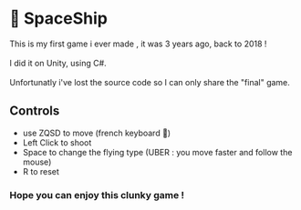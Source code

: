 # 🚀 SpaceShip
This is my first game i ever made , it was 3 years ago, back to 2018 !<br><br>
I did it on Unity, using C#. <br><br>
Unfortunatly i've lost the source code so I can only share the "final" game.<br>


## Controls
- use ZQSD to move (french keyboard 🐸)<br>
- Left Click to shoot<br>
- Space to change the flying type (UBER : you move faster and follow the mouse)<br>
- R to reset

### Hope you can enjoy this clunky game !
